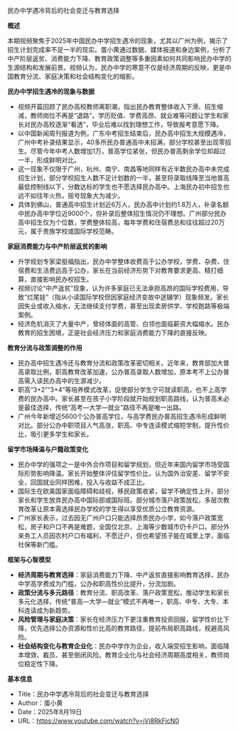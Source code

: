 民办中学遇冷背后的社会变迁与教育选择

  

**概述**

  

本期视频聚焦于2025年中国民办中学招生遇冷的现象，尤其以广州为例，揭示了招生计划完成率不足一半的现实。蛋小黄通过数据、媒体报道和身边案例，分析了中产阶层返贫、消费能力下降、教育政策调整等多重因素如何共同影响民办中学的生源结构和发展前景。视频认为，民办中学的寒意不仅是经济周期的反映，更是中国教育分流、家庭决策和社会结构变化的缩影。

  

**民办中学招生遇冷的现象与数据**

- 视频开篇回顾了民办高校教师离职潮，指出民办教育整体收入下滑、招生缩减，教师岗位不再是“退路”。学历贬值、学费高昂、就业难等问题让学生和家长对民办高校逐渐“看透”，毕业后难以找到理想工作，导致报考意愿下降。
- 以中国新闻周刊报道为例，广东中考招生结束后，民办高中招生大规模遇冷，广州中考补录结果显示，40多所民办普通高中未招满，部分学校甚至出现零招生。尽管今年中考人数增加1万，普高学位紧张，但民办普高剩余学位却超过一半，形成鲜明对比。
- 这一现象不仅限于广州，杭州、南宁、南昌等地同样有近半数民办高中未完成招生计划，部分学校招生人数不足计划数的一半，甚至将录取线降至当地普高最低控制线以下，分数达标的学生也不愿选择民办高中。上海民办初中招生也远不如往年火热，摇号现象大为减少。
- 具体到佛山，普通高中招生计划近6万人，民办高中计划约1.8万人，补录名额中民办高中学位近9000个，但补录后整体招生情况仍不理想。广州部分民办高中招生仅为个位数，学费整体较高，每年学费和住宿费总和往往超过20万元，属于贵族学校或国际学校范畴。

  

**家庭消费能力与中产阶层返贫的影响**

- 升学规划专家梁挺福指出，民办中学整体收费高于公办学校，学费、杂费、住宿费和生活费远高于公办，家长在当前经济形势下对教育要求更高、精打细算，直接影响民办校招生。
- 视频讨论“中产返贫”现象，认为许多家庭已无法承担高昂的国际学校费用，导致“烂尾娃”（指从小读国际学校但因家庭经济变故中途辍学）现象频发。家长因失业或收入缩水，无法继续支付学费，甚至出现卖房供学、学校跑路等极端案例。
- 经济危机消灭了大量中产，曾经体面的高管、白领也面临薪资大幅缩水。民办教育的招生困境，正是社会经济压力和家庭消费能力下降的直接反映。

  

**教育分流与政策调整的作用**

- 民办高中招生遇冷还与教育分流和政策改革密切相关。近年来，教育部加大普高录取比例，职高教育改革加速，公办普高录取人数增加，原本考不上公办普高需入读民办高中的生源减少。
- 职高“3+2”“3+4”等培养模式改革，促使部分学生宁可就读职高，也不上高学费的民办高中。家长甚至在孩子小学阶段就开始规划职高路线，认为普高未必是最佳选择，传统“高考—大学—就业”路径不再是唯一出路。
- 广州今年新增近5600个公办普高学位，与高学费民办普高招生遇冷形成鲜明对比。部分公办中职项目人气高涨，职高、中专连读模式缩短学制，提升性价比，吸引更多学生和家长。

  

**留学市场降温与户籍政策变化**

- 民办中学的强项之一是中外合作项目和留学规划，但近年来国内留学市场受国际形势影响降温。家长开始整体评估留学性价比，认为国外治安差、留学不安全，回国就业同样困难，投入与收益不成正比。
- 国际生在欧美国家面临障碍和歧视，移民政策收紧，留学不确定性上升，部分家长和学生放弃民办高中国际部或国际班。部分城市落户政策放松，多层次教育改革让原本需选择民办学校的学生得以享受优质公立教育资源。
- 广州家长表示，过去因无广州户口只能选择昂贵民办小学，如今落户政策宽松，房子和户口不再是难题，全国仅北京、上海等少数城市仍卡户口。部分外来务工人员因农村户口有福利，不愿迁户，但也希望孩子能在城里上学，面临社保等新门槛。

  

**框架与心智模型**

- **经济周期与教育选择**：家庭消费能力下降、中产返贫直接影响教育选择，民办中学高学费成为门槛，公办和职高性价比提升，分流加剧。
- **政策分流与多元路径**：教育分流、职高改革、落户政策宽松，推动学生和家长多元化选择，传统“普高—大学—就业”模式不再唯一，职高、中专、大专、本科连读成为新趋势。
- **风险管理与家庭决策**：家长在经济压力下更注重教育投资回报，留学性价比下降，优先选择公办资源和性价比高的教育路径，提前布局职高路线，规避高风险。
- **社会结构变化与教育企业化**：民办中学作为企业，收入端受招生影响，面临降本增效、裁员、甚至倒闭风险。教育企业化与社会经济周期高度相关，教师岗位稳定性下降。

  

**基本信息**

- Title：民办中学遇冷背后的社会变迁与教育选择
- Author：蛋小黄
- Date：2025年8月19日
- URL：https://www.youtube.com/watch?v=jVj8RkFjcN0